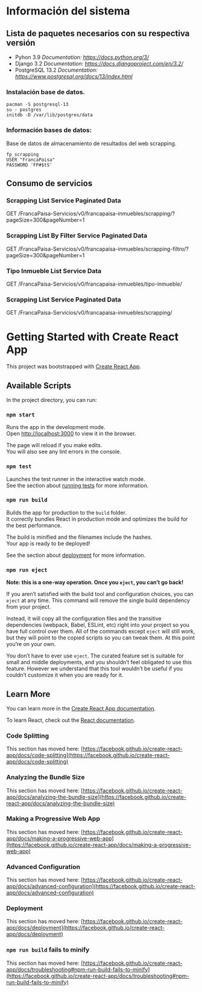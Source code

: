 # Información del sistema


## Lista de paquetes necesarios con su respectiva versión

- Pyhon 3.9  *Documentation: https://docs.python.org/3/*
- Django 3.2  *Documentation: https://docs.djangoproject.com/en/3.2/*
- PostgreSQL 13.2  *Documentation: https://www.postgresql.org/docs/13/index.html*

### Instalación base de datos.

    pacman -S postgresql-13
    su - postgres
    initdb -D /var/lib/postgres/data

### Información bases de datos:

Base de datos de almacenamiento de resultados del web scrapping.

    fp_scrapping
    USER "FrancaPaisa"
    PASSWORD 'FP#$tS'
    
## Consumo de servicios 

### Scrapping List Service Paginated Data

GET /FrancaPaisa-Servicios/v0/francapaisa-inmuebles/scrapping/?pageSize=300&pageNumber=1

### Scrapping List By Filter Service Paginated Data

GET /FrancaPaisa-Servicios/v0/francapaisa-inmuebles/scrapping-filtro/?pageSize=300&pageNumber=1

### Tipo Inmueble List Service Data

GET /FrancaPaisa-Servicios/v0/francapaisa-inmuebles/tipo-inmueble/

### Scrapping List Service Paginated Data

GET /FrancaPaisa-Servicios/v0/francapaisa-inmuebles/scrapping/

# Getting Started with Create React App

This project was bootstrapped with [Create React App](https://github.com/facebook/create-react-app).

## Available Scripts

In the project directory, you can run:

### `npm start`

Runs the app in the development mode.\
Open [http://localhost:3000](http://localhost:3000) to view it in the browser.

The page will reload if you make edits.\
You will also see any lint errors in the console.

### `npm test`

Launches the test runner in the interactive watch mode.\
See the section about [running tests](https://facebook.github.io/create-react-app/docs/running-tests) for more information.

### `npm run build`

Builds the app for production to the `build` folder.\
It correctly bundles React in production mode and optimizes the build for the best performance.

The build is minified and the filenames include the hashes.\
Your app is ready to be deployed!

See the section about [deployment](https://facebook.github.io/create-react-app/docs/deployment) for more information.

### `npm run eject`

**Note: this is a one-way operation. Once you `eject`, you can’t go back!**

If you aren’t satisfied with the build tool and configuration choices, you can `eject` at any time. This command will remove the single build dependency from your project.

Instead, it will copy all the configuration files and the transitive dependencies (webpack, Babel, ESLint, etc) right into your project so you have full control over them. All of the commands except `eject` will still work, but they will point to the copied scripts so you can tweak them. At this point you’re on your own.

You don’t have to ever use `eject`. The curated feature set is suitable for small and middle deployments, and you shouldn’t feel obligated to use this feature. However we understand that this tool wouldn’t be useful if you couldn’t customize it when you are ready for it.

## Learn More

You can learn more in the [Create React App documentation](https://facebook.github.io/create-react-app/docs/getting-started).

To learn React, check out the [React documentation](https://reactjs.org/).

### Code Splitting

This section has moved here: [https://facebook.github.io/create-react-app/docs/code-splitting](https://facebook.github.io/create-react-app/docs/code-splitting)

### Analyzing the Bundle Size

This section has moved here: [https://facebook.github.io/create-react-app/docs/analyzing-the-bundle-size](https://facebook.github.io/create-react-app/docs/analyzing-the-bundle-size)

### Making a Progressive Web App

This section has moved here: [https://facebook.github.io/create-react-app/docs/making-a-progressive-web-app](https://facebook.github.io/create-react-app/docs/making-a-progressive-web-app)

### Advanced Configuration

This section has moved here: [https://facebook.github.io/create-react-app/docs/advanced-configuration](https://facebook.github.io/create-react-app/docs/advanced-configuration)

### Deployment

This section has moved here: [https://facebook.github.io/create-react-app/docs/deployment](https://facebook.github.io/create-react-app/docs/deployment)

### `npm run build` fails to minify

This section has moved here: [https://facebook.github.io/create-react-app/docs/troubleshooting#npm-run-build-fails-to-minify](https://facebook.github.io/create-react-app/docs/troubleshooting#npm-run-build-fails-to-minify)

